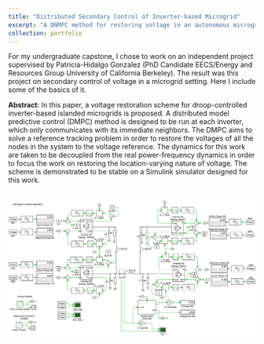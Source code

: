 ```yaml
---
title: "Distributed Secondary Control of Inverter-based Microgrid"
excerpt: "A DNMPC method for restoring voltage in an autonomous microgrid<br/><img src='/images/simulink_plant.jpg'>"
collection: portfolio
---
```

For my undergraduate capstone, I chose to work on an independent project supervised by Patricia-Hidalgo Gonzalez
(PhD Candidate EECS/Energy and Resources Group University of California Berkeley). The result was this project on
secondary control of voltage in a microgrid setting. Here I include some of the basics of it.

__Abstract__:
In this paper, a voltage restoration scheme for droop-controlled inverter-based islanded microgrids is proposed.
A distributed model predictive control (DMPC) method is designed to be run at each inverter, which only communicates
with its immediate neighbors. The DMPC aims to solve a reference tracking problem in order to restore the voltages of
all the nodes in the system to the voltage reference. The dynamics for this work are taken to be decoupled from the real
power-frequency dynamics in order to focus the work on restoring the location-varying nature of voltage. The scheme is
demonstrated to be stable on a Simulink simulator designed for this work.

<br/><img src='/images/plecs_model.jpg'>

